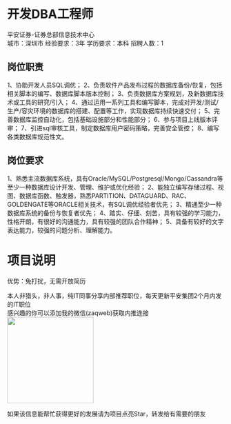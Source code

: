 # 开发DBA工程师
平安证券-证券总部信息技术中心  
城市：深圳市 经验要求：3年 学历要求：本科  招聘人数：1

## 岗位职责
1、协助开发人员SQL调优；
 2、负责软件产品发布过程的数据库备份/恢复，包括相关脚本的编写、数据库脚本版本控制；
 3、负责数据库方案规划，及新数据库技术或工具的研究/引入；
 4、通过运用一系列工具和编写脚本，完成对开发/测试/生产/容灾环境的数据库的搭建、配置等工作，实现数据库持续快速交付；
 5、完善数据库监控自动化，包括基础设施部分和性能部分；
 6、参与项目上线版本评审；
 7、引进sql审核工具，制定数据库用户密码策略，完善安全管控；
 8、编写各类数据库规范性文。

## 岗位要求
1、熟悉主流数据库系统，具有Oracle/MySQL/Postgresql/Mongo/Cassandra等至少一种数据库设计开发、管理、维护或优化经验；
 2、能独立编写存储过程、视图、数据库函数、触发器，熟悉PARTITION、DATAGUARD、RAC、GOLDENGATE等ORACLE相关技术，有SQL调优经验者优先；
 3、精通至少一种数据库系统的备份与恢复者优先；
 4、踏实、仔细、刻苦，具有较强的学习能力，性格开朗，有很好的沟通能力，具有较强的团队合作精神；
 5、具备有较好的文字表达能力，较强的问题分析、理解能力。

# 项目说明

优势：免打扰，无需开放简历

本人非猎头，非人事，纯IT同事分享内部推荐职位，每天更新平安集团2个月内发的IT职位  
感兴趣的你可以添加我的微信(zaqweb)获取内推连接  
<img src="https://github.com/zaqweb/PA-IT-JOBS/blob/master/WechatICode.jpeg"  height="200" width="200">

如果该信息能帮忙获得更好的发展请为项目点亮Star，转发给有需要的朋友




